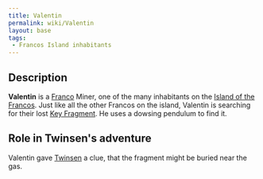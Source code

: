 ```yaml
---
title: Valentin
permalink: wiki/Valentin
layout: base
tags:
 - Francos Island inhabitants
---
```


## Description

**Valentin** is a [Franco](Franco "wikilink") Miner, one of the many
inhabitants on the [Island of the
Francos](Island_of_the_Francos "wikilink"). Just like all the other
Francos on the island, Valentin is searching for their lost [Key
Fragment](Francos_Fragment "wikilink"). He uses a dowsing pendulum to
find it.

## Role in Twinsen's adventure

Valentin gave [Twinsen](Twinsen "wikilink") a clue, that the fragment
might be buried near the gas.
